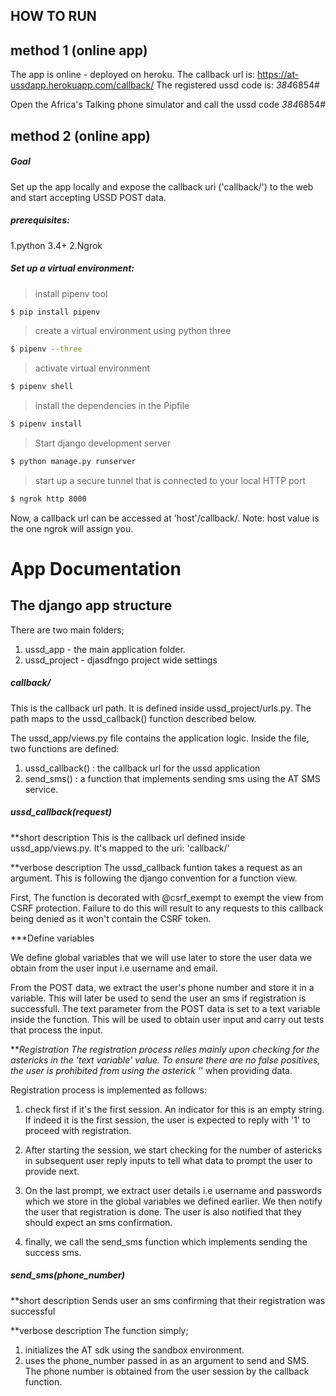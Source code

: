 
## HOW TO RUN

## method 1 (online app)

The app is online - deployed on heroku. 
The callback url is: https://at-ussdapp.herokuapp.com/callback/
The registered ussd code is: *384*6854#

Open the Africa's Talking phone simulator and call the ussd code *384*6854#



## method 2 (online app)
##### Goal
Set up the app locally and expose the callback uri ('callback/') to the web and start accepting USSD POST data.
##### prerequisites:
1.python 3.4+
2.Ngrok



##### Set up a virtual environment:

>install pipenv tool

```sh
$ pip install pipenv
```

>create a virtual environment using python three

```sh
$ pipenv --three
```

>activate virtual environment

```sh
$ pipenv shell
```

>install the dependencies in the Pipfile

```sh
$ pipenv install
```

>Start django development server

```sh
$ python manage.py runserver
```

>start up a secure tunnel that is connected to your local HTTP port

```sh
$ ngrok http 8000
```


Now, a callback url can be accessed at 'host'/callback/. 
Note: host value is the one ngrok will assign you.


# App Documentation

## The django app structure

There are two main folders;
1. ussd_app - the main application folder.
2. ussd_project - djasdfngo project wide settings

##### callback/
This is the callback url path. It is defined inside ussd_project/urls.py. The path maps to the ussd_callback() function described below.



The ussd_app/views.py file contains the application logic.
Inside the file, two functions are defined:
1. ussd_callback() : the callback url for the ussd application
2. send_sms() : a function that implements sending sms using the AT SMS service.


##### ussd_callback(request)

**short description
This is the callback url defined inside ussd_app/views.py. It's mapped to the uri: 'callback/'

**verbose description
The ussd_callback funtion takes a request as an argument. This is following the django convention for a function view.

First, The function is decorated with @csrf_exempt to exempt the view from CSRF protection. Failure to do this will result to any requests to this callback being denied as it won't contain the CSRF token. 

***Define variables

  We define global variables that we will use later to store the user data we obtain from the user input i.e username and email. 

  From the POST data, we extract the user's phone number and store it in a variable. This will later be used to send the user an sms if registration is successfull.
  The text parameter from the POST data is set to a text variable inside the function. This will be used to obtain user input and carry out tests that process the input.

***Registration
The registration process relies mainly upon checking for the astericks in the 'text variable' value. To ensure there are no false positives, the user is prohibited from using the asterick '*' when providing data. 

Registration process is implemented as follows:
1. check first if it's the first session. An indicator for this is an empty string. If indeed it is the first session, the user is expected to reply with '1' to proceed with registration.

2. After starting the session, we start checking for the number of astericks in subsequent user reply inputs to tell what data to prompt the user to provide next.

3. On the last prompt, we extract user details i.e username and passwords which we store in the global variables we defined earlier. We then notify the user that registration is done. The user is also notified that they should expect an sms confirmation.

4. finally, we call the send_sms function which implements sending the success sms.



##### send_sms(phone_number)

**short description
Sends user an sms confirming that their registration was successful

**verbose description
The function simply;
1. initializes the AT sdk using the sandbox environment.
2. uses the phone_number passed in as an argument to send and SMS. The phone number is obtained from the user session by the callback function.











